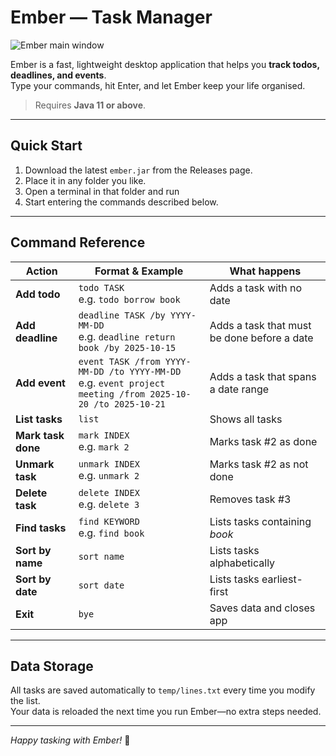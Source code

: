 # Ember — Task Manager

![Ember main window](ember_screenshot.png)

Ember is a fast, lightweight desktop application that helps you **track todos, deadlines, and events**.  
Type your commands, hit Enter, and let Ember keep your life organised.

> Requires **Java 11 or above**.

---

## Quick Start
1. Download the latest `ember.jar` from the Releases page.
2. Place it in any folder you like.
3. Open a terminal in that folder and run
4. Start entering the commands described below.

---

## Command Reference

| Action                | Format & Example | What happens |
|-----------------------|------------------|--------------|
| **Add todo**          | `todo TASK` <br> e.g. `todo borrow book` | Adds a task with no date |
| **Add deadline**      | `deadline TASK /by YYYY-MM-DD` <br> e.g. `deadline return book /by 2025-10-15` | Adds a task that must be done before a date |
| **Add event**         | `event TASK /from YYYY-MM-DD /to YYYY-MM-DD` <br> e.g. `event project meeting /from 2025-10-20 /to 2025-10-21` | Adds a task that spans a date range |
| **List tasks**        | `list` | Shows all tasks |
| **Mark task done**    | `mark INDEX` <br> e.g. `mark 2` | Marks task #2 as done |
| **Unmark task**       | `unmark INDEX` <br> e.g. `unmark 2` | Marks task #2 as not done |
| **Delete task**       | `delete INDEX` <br> e.g. `delete 3` | Removes task #3 |
| **Find tasks**        | `find KEYWORD` <br> e.g. `find book` | Lists tasks containing *book* |
| **Sort by name**      | `sort name` | Lists tasks alphabetically |
| **Sort by date**      | `sort date` | Lists tasks earliest-first |
| **Exit**              | `bye` | Saves data and closes app |

---

## Data Storage
All tasks are saved automatically to `temp/lines.txt` every time you modify the list.  
Your data is reloaded the next time you run Ember—no extra steps needed.

---

*Happy tasking with Ember!* 🚀
